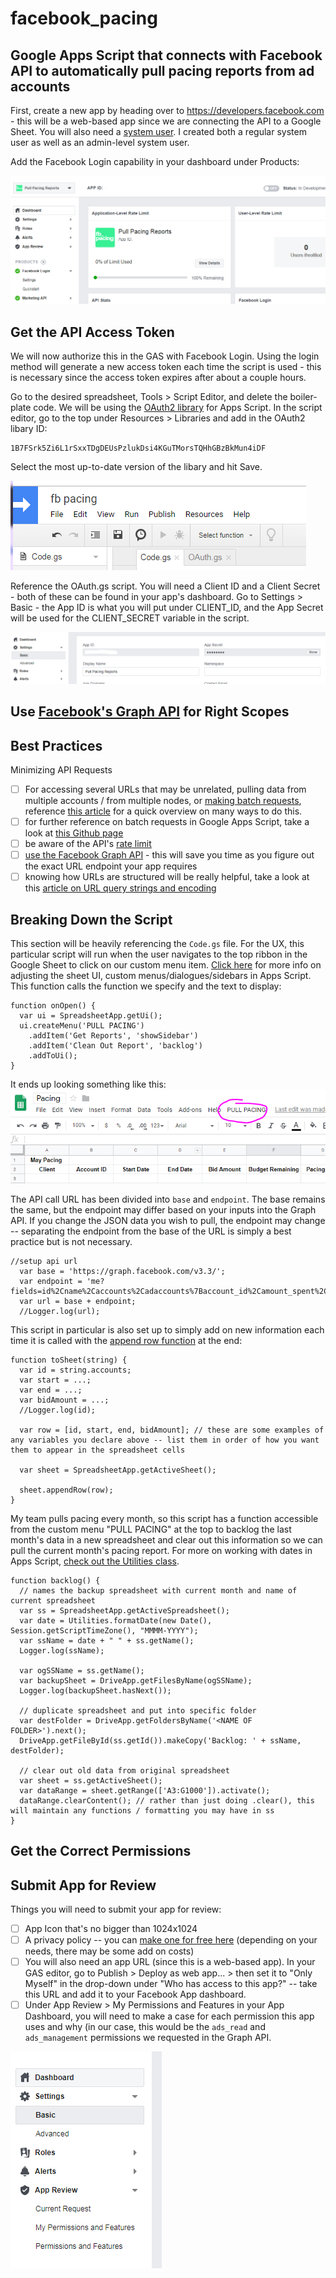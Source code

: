 # facebook_pacing
Google Apps Script that connects with Facebook API to automatically pull pacing reports from ad accounts
-
First, create a new app by heading over to https://developers.facebook.com - this will be a web-based app since we are connecting the API to a Google Sheet. You will also need a <a href="https://developers.facebook.com/docs/marketing-api/businessmanager/systemuser">system user</a>. I created both a regular system user as well as an admin-level system user.

Add the Facebook Login capability in your dashboard under Products:

![Facebook Login Product](images/1.PNG?raw=true)

Get the API Access Token
-
We will now authorize this in the GAS with Facebook Login. Using the login method will generate a new access token each time the script is used - this is necessary since the access token expires after about a couple hours. 

Go to the desired spreadsheet, Tools > Script Editor, and delete the boiler-plate code. We will be using the <a href="https://github.com/gsuitedevs/apps-script-oauth2">OAuth2 library</a> for Apps Script. In the script editor, go to the top under Resources > Libraries and add in the OAuth2 libary ID:
```
1B7FSrk5Zi6L1rSxxTDgDEUsPzlukDsi4KGuTMorsTQHhGBzBkMun4iDF
```
Select the most up-to-date version of the libary and hit Save.

![Add Library to GAS](images/2.PNG?raw=true)

Reference the OAuth.gs script. You will need a Client ID and a Client Secret - both of these can be found in your app's dashboard. Go to Settings > Basic - the App ID is what you will put under CLIENT_ID, and the App Secret will be used for the CLIENT_SECRET variable in the script.

![Client ID and Client Secret](images/3.PNG?raw=true)

Use <a href="https://developers.facebook.com/tools/explorer/">Facebook's Graph API</a> for Right Scopes
-

Best Practices
-
Minimizing API Requests
- [ ] For accessing several URLs that may be unrelated, pulling data from multiple accounts / from multiple nodes, or <a href="https://developers.facebook.com/docs/graph-api/making-multiple-requests#simple">making batch requests</a>, reference <a href="https://www.sammyk.me/optimizing-request-queries-to-the-facebook-graph-api">this article</a> for a quick overview on many ways to do this.
- [ ] for further reference on batch requests in Google Apps Script, take a look at <a href="https://gist.github.com/tanaikech/f167b9280a8e710804e4061571b53fb9"> this Github page</a>
- [ ] be aware of the API's <a href="https://developers.facebook.com/docs/marketing-api/insights/best-practices/">rate limit</a>
- [ ] <a href="https://developers.facebook.com/docs/graph-api/using-graph-api/#paging">use the Facebook Graph API</a> - this will save you time as you figure out the exact URL endpoint your app requires
- [ ] knowing how URLs are structured will be really helpful, take a look at this <a href="https://en.wikipedia.org/wiki/Query_string">article on URL query strings and encoding</a>

Breaking Down the Script
-
This section will be heavily referencing the ```Code.gs``` file.
For the UX, this particular script will run when the user navigates to the top ribbon in the Google Sheet to click on our custom menu item. <a href="https://developers.google.com/apps-script/guides/menus">Click here</a> for more info on adjusting the sheet UI, custom menus/dialogues/sidebars in Apps Script.
This function calls the function we specify and the text to display:
```
function onOpen() {
  var ui = SpreadsheetApp.getUi();
  ui.createMenu('PULL PACING')
    .addItem('Get Reports', 'showSidebar')
    .addItem('Clean Out Report', 'backlog')
    .addToUi();
}
```
It ends up looking something like this:
![Custom Menu Item GS](images/5.PNG?raw=true)

The API call URL has been divided into ```base``` and ```endpoint```. The base remains the same, but the endpoint may differ based on your inputs into the Graph API. If you change the JSON data you wish to pull, the endpoint may change -- separating the endpoint from the base of the URL is simply a best practice but is not necessary.
```
//setup api url
  var base = 'https://graph.facebook.com/v3.3/';
  var endpoint = 'me?fields=id%2Cname%2Caccounts%2Cadaccounts%7Baccount_id%2Camount_spent%2Cbusiness_name%2Cid%2Cadsets%7Bpacing_type%2Cbudget_remaining%2Ccreated_time%2Cend_time%2Cstart_time%7D%7D&access_token=';
  var url = base + endpoint;
  //Logger.log(url);
```
This script in particular is also set up to simply add on new information each time it is called with the <a href="https://developers.google.com/apps-script/reference/spreadsheet/sheet#appendRow(Object)">append row function</a> at the end:
```
function toSheet(string) {
  var id = string.accounts;
  var start = ...;
  var end = ...;
  var bidAmount = ...;
  //Logger.log(id);
  
  var row = [id, start, end, bidAmount]; // these are some examples of any variables you declare above -- list them in order of how you want them to appear in the spreadsheet cells
  
  var sheet = SpreadsheetApp.getActiveSheet();
  
  sheet.appendRow(row);
}
```
My team pulls pacing every month, so this script has a function accessible from the custom menu "PULL PACING" at the top to backlog the last month's data in a new spreadsheet and clear out this information so we can pull the current month's pacing report. For more on working with dates in Apps Script, <a href="https://developers.google.com/apps-script/reference/utilities/utilities#formatDate(Date,String,String)">check out the Utilities class</a>. 
```
function backlog() {
  // names the backup spreadsheet with current month and name of current spreadsheet
  var ss = SpreadsheetApp.getActiveSpreadsheet();
  var date = Utilities.formatDate(new Date(), Session.getScriptTimeZone(), "MMMM-YYYY");
  var ssName = date + " " + ss.getName();
  Logger.log(ssName);
  
  var ogSSName = ss.getName();
  var backupSheet = DriveApp.getFilesByName(ogSSName);
  Logger.log(backupSheet.hasNext());
  
  // duplicate spreadsheet and put into specific folder
  var destFolder = DriveApp.getFoldersByName('<NAME OF FOLDER>').next();
  DriveApp.getFileById(ss.getId()).makeCopy('Backlog: ' + ssName, destFolder);
  
  // clear out old data from original spreadsheet
  var sheet = ss.getActiveSheet();
  var dataRange = sheet.getRange(['A3:G1000']).activate();
  dataRange.clearContent(); // rather than just doing .clear(), this will maintain any functions / formatting you may have in ss
}
```

Get the Correct Permissions
-

Submit App for Review
-
Things you will need to submit your app for review:
- [ ] App Icon that's no bigger than 1024x1024
- [ ] A privacy policy -- you can <a href="https://www.freeprivacypolicy.com/">make one for free here</a> (depending on your needs, there may be some add on costs) 
- [ ] You will also need an app URL (since this is a web-based app). In your GAS editor, go to Publish > Deploy as web app... > then set it to "Only Myself" in the drop-down under "Who has access to this app?" -- take this URL and add it to your Facebook App dashboard.
- [ ] Under App Review > My Permissions and Features in your App Dashboard, you will need to make a case for each permission this app uses and why (in our case, this would be the ```ads_read``` and ```ads_management``` permissions we requested in the Graph API.

![App Review](images/4.PNG?raw=true)


